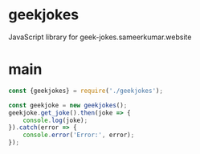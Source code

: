 # geekjokes
JavaScript library for geek-jokes.sameerkumar.website
# main
```js
const {geekjokes} = require('./geekjokes');

const geekjoke = new geekjokes();
geekjoke.get_joke().then(joke => {
    console.log(joke);
}).catch(error => {
    console.error('Error:', error);
});

```
